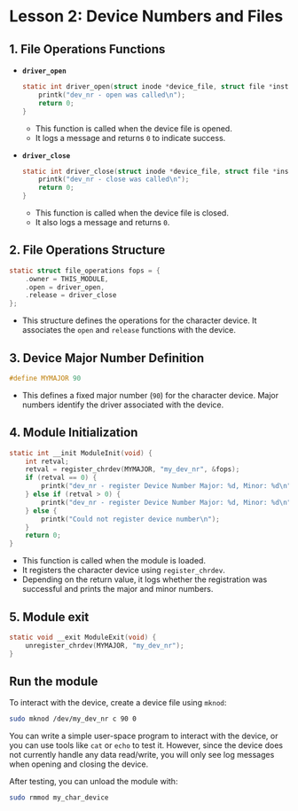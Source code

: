 # Lesson 2: Device Numbers and Files

## 1. **File Operations Functions**

- **`driver_open`**
    
    ```c
    static int driver_open(struct inode *device_file, struct file *instance) {
        printk("dev_nr - open was called\n");
        return 0;
    }
    ```
    
    - This function is called when the device file is opened.
    - It logs a message and returns `0` to indicate success.
- **`driver_close`**
    
    ```c
    static int driver_close(struct inode *device_file, struct file *instance) {
        printk("dev_nr - close was called\n");
        return 0;
    }
    ```
    
    - This function is called when the device file is closed.
    - It also logs a message and returns `0`.

## 2. **File Operations Structure**

```c
static struct file_operations fops = {
    .owner = THIS_MODULE,
    .open = driver_open,
    .release = driver_close
};
```

- This structure defines the operations for the character device. It associates the `open` and `release` functions with the device.

## 3. **Device Major Number Definition**

```c
#define MYMAJOR 90
```

- This defines a fixed major number (`90`) for the character device. Major numbers identify the driver associated with the device.

## **4. Module Initialization**

```c
static int __init ModuleInit(void) {
    int retval;
    retval = register_chrdev(MYMAJOR, "my_dev_nr", &fops);
    if (retval == 0) {
        printk("dev_nr - register Device Number Major: %d, Minor: %d\n", MYMAJOR, 0);
    } else if (retval > 0) {
        printk("dev_nr - register Device Number Major: %d, Minor: %d\n", retval >> 20, retval & 0xfffff);
    } else {
        printk("Could not register device number\n");
    }
    return 0;
}
```

- This function is called when the module is loaded.
- It registers the character device using `register_chrdev`.
- Depending on the return value, it logs whether the registration was successful and prints the major and minor numbers.

## 5. Module exit

```c
static void __exit ModuleExit(void) {
    unregister_chrdev(MYMAJOR, "my_dev_nr");
}
```

## Run the module

To interact with the device, create a device file using `mknod`:

```bash
sudo mknod /dev/my_dev_nr c 90 0
```

You can write a simple user-space program to interact with the device, or you can use tools like `cat` or `echo` to test it. However, since the device does not currently handle any data read/write, you will only see log messages when opening and closing the device.

After testing, you can unload the module with:

```bash
sudo rmmod my_char_device
```
